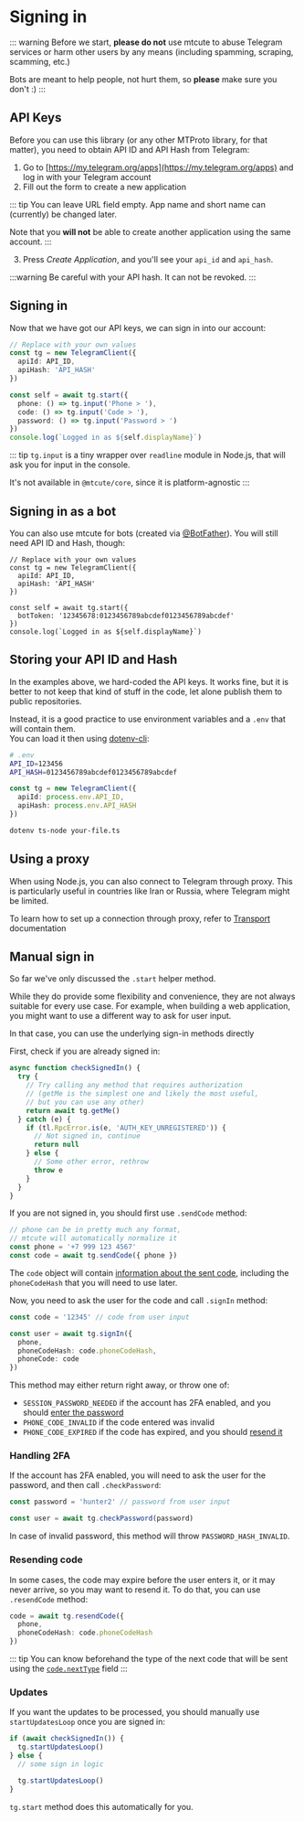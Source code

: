 # Signing in

::: warning
Before we start, **please do not** use mtcute to abuse Telegram services
or harm other users by any means (including spamming, scraping,
scamming, etc.)

Bots are meant to help people, not hurt them, so
**please** make sure you don't :)
:::


## API Keys

Before you can use this library (or any other MTProto library, for that matter),
you need to obtain API ID and API Hash from Telegram:

1. Go to [https://my.telegram.org/apps](https://my.telegram.org/apps)
   and log in with your Telegram account
2. Fill out the form to create a new application

::: tip
You can leave URL field empty.
App name and short name can (currently) be changed later.

Note that you **will not** be able to create
another application using the same account.
:::

3. Press *Create Application*, and you'll see your `api_id` and `api_hash`.

:::warning
Be careful with your API hash. It can not be revoked.
:::

## Signing in

Now that we have got our API keys, we can sign in into our account:

```ts
// Replace with your own values
const tg = new TelegramClient({
  apiId: API_ID,
  apiHash: 'API_HASH'
})

const self = await tg.start({
  phone: () => tg.input('Phone > '),
  code: () => tg.input('Code > '),
  password: () => tg.input('Password > ')
})
console.log(`Logged in as ${self.displayName}`)
```

::: tip
`tg.input` is a tiny wrapper over `readline` module in Node.js,
that will ask you for input in the console.

It's not available in `@mtcute/core`, since it is platform-agnostic
:::


## Signing in as a bot

You can also use mtcute for bots (created via [@BotFather](https://t.me/BotFather)).
You will still need API ID and Hash, though:

```ts{10}
// Replace with your own values
const tg = new TelegramClient({
  apiId: API_ID,
  apiHash: 'API_HASH'
})

const self = await tg.start({
  botToken: '12345678:0123456789abcdef0123456789abcdef'
})
console.log(`Logged in as ${self.displayName}`)
```

## Storing your API ID and Hash

In the examples above, we hard-coded the API keys. It works
fine, but it is better to not keep that kind of stuff in the code,
let alone publish them to public repositories.

Instead, it is a good practice to use environment variables
and a `.env` that will contain them.  
You can load it then using [dotenv-cli](https://npmjs.org/package/dotenv-cli):

```bash
# .env
API_ID=123456
API_HASH=0123456789abcdef0123456789abcdef
```

```ts
const tg = new TelegramClient({
  apiId: process.env.API_ID,
  apiHash: process.env.API_HASH
})
```

```bash
dotenv ts-node your-file.ts
```

## Using a proxy

When using Node.js, you can also connect to Telegram through proxy.
This is particularly useful in countries like Iran or Russia, where
Telegram might be limited.

To learn how to set up a connection through proxy,
refer to [Transport](../topics/transport.html#http-s-proxy-transport) documentation

## Manual sign in

So far we've only discussed the `.start` helper method.

While they do provide some flexibility and convenience, they are not always
suitable for every use case. For example, when building a web application,
you might want to use a different way to ask for user input.

In that case, you can use the underlying sign-in methods directly

<!-- TODO link to full example -->

First, check if you are already signed in:

```ts
async function checkSignedIn() {
  try {
    // Try calling any method that requires authorization
    // (getMe is the simplest one and likely the most useful,
    // but you can use any other)
    return await tg.getMe()
  } catch (e) {
    if (tl.RpcError.is(e, 'AUTH_KEY_UNREGISTERED')) {
      // Not signed in, continue
      return null
    } else {
      // Some other error, rethrow
      throw e
    }
  }
}
```

If you are not signed in, you should first use `.sendCode` method:

```ts
// phone can be in pretty much any format, 
// mtcute will automatically normalize it
const phone = '+7 999 123 4567'
const code = await tg.sendCode({ phone })
```

The `code` object will contain [information about the sent code](https://ref.mtcute.dev/classes/_mtcute_core.index.SentCode), 
including the `phoneCodeHash` that you will need to use later.

Now, you need to ask the user for the code and call `.signIn` method:

```ts
const code = '12345' // code from user input

const user = await tg.signIn({
  phone,
  phoneCodeHash: code.phoneCodeHash,
  phoneCode: code
})
```

This method may either return right away, or throw one of:
  - `SESSION_PASSWORD_NEEDED` if the account has 2FA enabled, and you should [enter the password](#handling-2fa)
  - `PHONE_CODE_INVALID` if the code entered was invalid
  - `PHONE_CODE_EXPIRED` if the code has expired, and you should [resend it](#resending-code)

### Handling 2FA

If the account has 2FA enabled, you will need to ask the user for the password, and then call `.checkPassword`:

```ts
const password = 'hunter2' // password from user input

const user = await tg.checkPassword(password)
```

In case of invalid password, this method will throw `PASSWORD_HASH_INVALID`.

### Resending code

In some cases, the code may expire before the user enters it, or it may never arrive,
so you may want to resend it. To do that, you can use `.resendCode` method:

```ts
code = await tg.resendCode({
  phone,
  phoneCodeHash: code.phoneCodeHash
})
```

::: tip
You can know beforehand the type of the next code that will be sent
using the [`code.nextType`](https://ref.mtcute.dev/classes/_mtcute_core.index.SentCode#nextType) field
:::

### Updates

If you want the updates to be processed, you should manually use `startUpdatesLoop` once you are signed in:

```ts
if (await checkSignedIn()) {
  tg.startUpdatesLoop()
} else {
  // some sign in logic

  tg.startUpdatesLoop()
}
```

`tg.start` method does this automatically for you.
